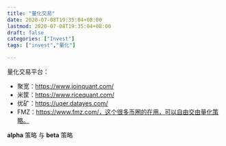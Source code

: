 ```yaml
---
title: "量化交易"
date: 2020-07-08T19:35:04+08:00
lastmod: 2020-07-08T19:35:04+08:00
draft: false
categories: ["Invest"]
tags: ["invest","量化"]

---
```






量化交易平台：

* 聚宽：https://www.joinquant.com/
* 米筐：https://www.ricequant.com/
* 优矿：https://uqer.datayes.com/
* FMZ：https://www.fmz.com/，这个很多币圈的在用，可以自由交由量化策略。





**alpha** 策略 与 **beta** 策略









